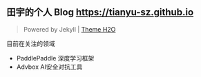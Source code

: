 ##  田宇的个人 Blog https://tianyu-sz.github.io
> Powered by Jekyll | [Theme H2O](https://github.com/kaeyleo/jekyll-theme-H2O)

目前在关注的领域
* PaddlePaddle 深度学习框架
* Advbox AI安全对抗工具

